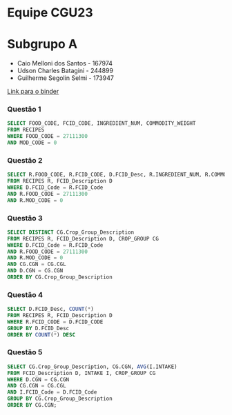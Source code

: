 # Equipe CGU23

# Subgrupo A
* Caio Melloni dos Santos - 167974
* Udson Charles Batagini - 244899
* Guilherme Segolin Selmi - 173947

[Link para o binder](food-intake-analysis.ipynb)

### Questão 1
``` sql
SELECT FOOD_CODE, FCID_CODE, INGREDIENT_NUM, COMMODITY_WEIGHT
FROM RECIPES 
WHERE FOOD_CODE = 27111300 
AND MOD_CODE = 0
```

### Questão 2
``` sql
SELECT R.FOOD_CODE, R.FCID_CODE, D.FCID_Desc, R.INGREDIENT_NUM, R.COMMODITY_WEIGHT
FROM RECIPES R, FCID_Description D
WHERE D.FCID_Code = R.FCID_Code
AND R.FOOD_CODE = 27111300 
AND R.MOD_CODE = 0
```

### Questão 3
``` sql
SELECT DISTINCT CG.Crop_Group_Description
FROM RECIPES R, FCID_Description D, CROP_GROUP CG
WHERE D.FCID_Code = R.FCID_Code
AND R.FOOD_CODE = 27111300 
AND R.MOD_CODE = 0
AND CG.CGN = CG.CGL
AND D.CGN = CG.CGN
ORDER BY CG.Crop_Group_Description
```

### Questão 4
``` sql
SELECT D.FCID_Desc, COUNT(*)
FROM RECIPES R, FCID_Description D
WHERE R.FCID_CODE = D.FCID_CODE
GROUP BY D.FCID_Desc
ORDER BY COUNT(*) DESC
```

### Questão 5
``` sql
SELECT CG.Crop_Group_Description, CG.CGN, AVG(I.INTAKE)
FROM FCID_Description D, INTAKE I, CROP_GROUP CG
WHERE D.CGN = CG.CGN
AND CG.CGN = CG.CGL
AND I.FCID_Code = D.FCID_Code
GROUP BY CG.Crop_Group_Description
ORDER BY CG.CGN;
```
